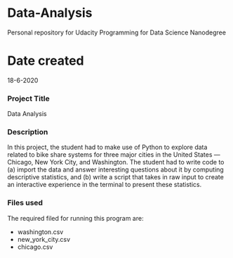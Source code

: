 # Data-Analysis
Personal repository for Udacity Programming for Data Science Nanodegree
# Date created
18-6-2020

### Project Title
Data Analysis

### Description
In this project, the student had to make use of Python to explore data related to bike share systems for three major cities in the United States — Chicago, New York City, and Washington. The student had to write code to (a) import the data and answer interesting questions about it by computing descriptive statistics, and (b) write a script that takes in raw input to create an interactive experience in the terminal to present these statistics.

### Files used
The required filed for running this program are: 

* washington.csv
* new_york_city.csv
* chicago.csv
